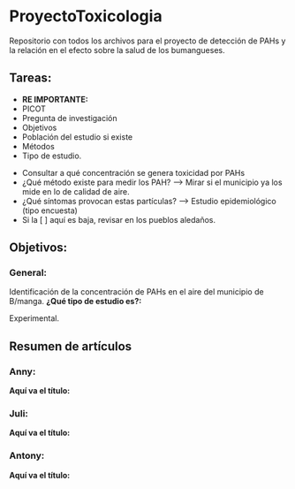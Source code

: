 # ProyectoToxicologia
Repositorio con todos los archivos para el proyecto de detección de PAHs y la relación en el efecto sobre la salud de los bumangueses.

## Tareas:
- __RE IMPORTANTE:__ 
 - PICOT
 - Pregunta de investigación
 - Objetivos
 - Población del estudio si existe
 - Métodos
 - Tipo de estudio.
* Consultar a qué concentración se genera toxicidad por PAHs
* ¿Qué método existe para medir los PAH? --> Mirar si el municipio ya los mide en lo de calidad de aire.
* ¿Qué síntomas provocan estas partículas? --> Estudio epidemiológico (tipo encuesta)
* Si la [ ] aquí es baja, revisar en los pueblos aledaños.

## Objetivos:
### General:
Identificación de la concentración de PAHs en el aire del municipio de B/manga.
__¿Qué tipo de estudio es?:__

Experimental.

## Resumen de artículos

### Anny:
__Aquí va el título:__
### Juli:
__Aquí va el título:__
### Antony:
__Aquí va el título:__
